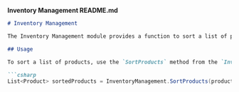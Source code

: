 
**Inventory Management README.md**

```markdown
# Inventory Management

The Inventory Management module provides a function to sort a list of products based on a specified sort key and order.

## Usage

To sort a list of products, use the `SortProducts` method from the `InventoryManagement` class:

```csharp
List<Product> sortedProducts = InventoryManagement.SortProducts(products, sortKey, ascending);
